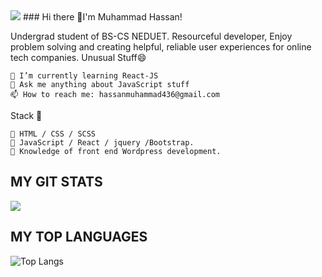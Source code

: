 <img align="centre" src="https://blog.hyperiondev.com/wp-content/uploads/2018/09/Blog-Article-MERN-Stack.jpg"/>
### Hi there 👋I'm Muhammad Hassan!

Undergrad student of BS-CS NEDUET. Resourceful developer, Enjoy problem solving and creating helpful, reliable user experiences for online tech companies.
Unusual Stuff😄

    🌱 I’m currently learning React-JS
    💬 Ask me anything about JavaScript stuff
    📫 How to reach me: hassanmuhammad436@gmail.com

Stack 📘

    📎 HTML / CSS / SCSS
    📎 JavaScript / React / jquery /Bootstrap.
    📎 Knowledge of front end Wordpress development.


## MY GIT STATS
<img align="centre" src="https://github-readme-stats.vercel.app/api?username=MuhammadHassan99&show_icons=true&theme=radical&title_color=8E2DE2&text_color=fff&icon_color=8E2DE2">

## MY TOP LANGUAGES
![Top Langs](https://github-readme-stats.vercel.app/api/top-langs/?username=MuhammadHassan99&theme=radical&title_color=8E2DE2&text_color=fff)
